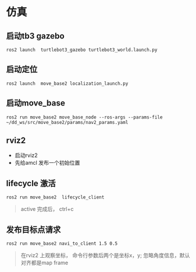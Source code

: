 # 仿真

## 启动tb3 gazebo

```
ros2 launch  turtlebot3_gazebo turtlebot3_world.launch.py
```

## 启动定位
```
ros2 launch  move_base2 localization_launch.py
```

## 启动move_base
```
ros2 run move_base2 move_base_node --ros-args --params-file ~/dd_ws/src/move_base2/params/nav2_params.yaml
```

## rviz2

- 启动rviz2
- 先给amcl 发布一个初始位置

## lifecycle 激活
```
ros2 run move_base2  lifecycle_client
```
> active 完成后， ctrl+c

## 发布目标点请求
```
ros2 run move_base2 navi_to_client 1.5 0.5
```

> 在rviz2 上观察坐标， 命令行参数后两个是坐标x，y; 忽略角度信息，默认对齐都是map frame